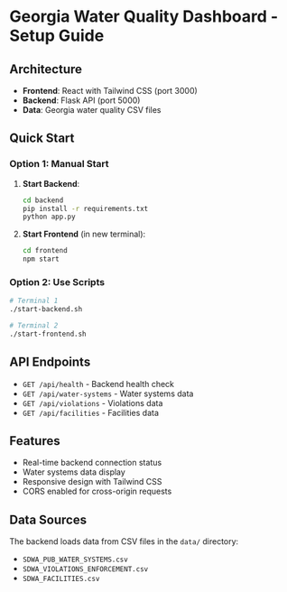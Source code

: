 # Georgia Water Quality Dashboard - Setup Guide

## Architecture
- **Frontend**: React with Tailwind CSS (port 3000)
- **Backend**: Flask API (port 5000)
- **Data**: Georgia water quality CSV files

## Quick Start

### Option 1: Manual Start
1. **Start Backend**:
   ```bash
   cd backend
   pip install -r requirements.txt
   python app.py
   ```

2. **Start Frontend** (in new terminal):
   ```bash
   cd frontend
   npm start
   ```

### Option 2: Use Scripts
```bash
# Terminal 1
./start-backend.sh

# Terminal 2  
./start-frontend.sh
```

## API Endpoints
- `GET /api/health` - Backend health check
- `GET /api/water-systems` - Water systems data
- `GET /api/violations` - Violations data
- `GET /api/facilities` - Facilities data

## Features
- Real-time backend connection status
- Water systems data display
- Responsive design with Tailwind CSS
- CORS enabled for cross-origin requests

## Data Sources
The backend loads data from CSV files in the `data/` directory:
- `SDWA_PUB_WATER_SYSTEMS.csv`
- `SDWA_VIOLATIONS_ENFORCEMENT.csv`
- `SDWA_FACILITIES.csv`